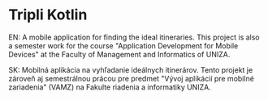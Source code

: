 # Tripli Kotlin
EN: A mobile application for finding the ideal itineraries. This project is also a semester work for the course "Application Development for Mobile Devices" at the Faculty of Management and Informatics of UNIZA. 

SK: Mobilná aplikácia na vyhľadanie ideálnych itinerárov. Tento projekt je zároveň aj semestrálnou prácou pre predmet "Vývoj aplikácií pre mobilné zariadenia" (VAMZ) na Fakulte riadenia a informatiky UNIZA.
